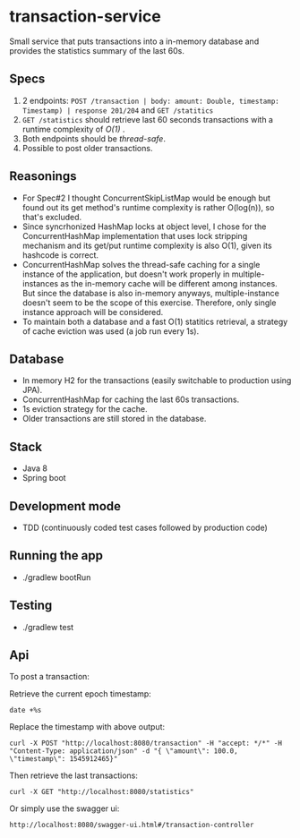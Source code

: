 # transaction-service

Small service that puts transactions into a in-memory database and provides the statistics summary of the last 60s.

## Specs

1. 2 endpoints: `POST /transaction | body: amount: Double, timestamp: Timestamp) | response 201/204` and `GET /statitics`
2. `GET /statistics` should retrieve last 60 seconds transactions with a runtime complexity of _O(1)_ .
3. Both endpoints should be _thread-safe_.
4. Possible to post older transactions.

## Reasonings

- For Spec#2 I thought ConcurrentSkipListMap would be enough but found out its get method's runtime complexity is rather O(log(n)), so that's excluded.
- Since syncrhonized HashMap locks at object level, I chose for the ConcurrentHashMap implementation that uses lock stripping mechanism and its get/put runtime complexity is also O(1), given its hashcode is correct.
- ConcurrentHashMap solves the thread-safe caching for a single instance of the application, but doesn't work properly in multiple-instances as the in-memory cache will be different among instances.
 But since the database is also in-memory anyways, multiple-instance doesn't seem to be the scope of this exercise. Therefore, only single instance approach will be considered. 
- To maintain both a database and a fast O(1) statitics retrieval, a strategy of cache eviction was used (a job run every 1s).

## Database

- In memory H2 for the transactions (easily switchable to production using JPA).
- ConcurrentHashMap for caching the last 60s transactions.
- 1s eviction strategy for the cache.
- Older transactions are still stored in the database.

## Stack

- Java 8
- Spring boot

## Development mode

- TDD (continuously coded test cases followed by production code)

## Running the app

- ./gradlew bootRun

## Testing

- ./gradlew test

## Api

To post a transaction:

Retrieve the current epoch timestamp:

```
date +%s
```

Replace the timestamp with above output:

```
curl -X POST "http://localhost:8080/transaction" -H "accept: */*" -H "Content-Type: application/json" -d "{ \"amount\": 100.0, \"timestamp\": 1545912465}"
```

Then retrieve the last transactions:

```
curl -X GET "http://localhost:8080/statistics"
```

Or simply use the swagger ui:

`http://localhost:8080/swagger-ui.html#/transaction-controller`